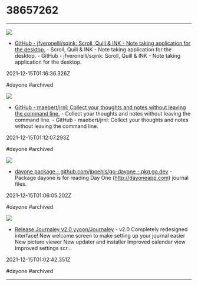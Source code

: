 # 38657262

---

![](https://opengraph.githubassets.com/01daaef07a529dc3e24249bdb21c448cd341c1791b55f43a4c6f301eeb1fdfe3/jfveronelli/sqink)

- [GitHub - jfveronelli/sqink: Scroll, Quill & INK - Note taking application for the desktop.](https://code.google.com/p/ck-sqink) - Scroll, Quill & INK - Note taking application for the desktop. - GitHub - jfveronelli/sqink: Scroll, Quill & INK - Note taking application for the desktop.

2021-12-15T01:16:36.326Z

#dayone #archived

![](https://opengraph.githubassets.com/0869af0c47746659b92c39d7de9d79f5009f6e4ab947eeff10f9916a67787337/maebert/jrnl)

- [GitHub - maebert/jrnl: Collect your thoughts and notes without leaving the command line.](https://github.com/maebert/jrnl) - Collect your thoughts and notes without leaving the command line. - GitHub - maebert/jrnl: Collect your thoughts and notes without leaving the command line.

2021-12-15T01:12:07.293Z

#dayone #archived

![](https://rdl.ink/render/http%3A%2F%2Fgodoc.org%2Fgithub.com%2Fjpoehls%2Fgo-dayone)

- [dayone package - github.com/jpoehls/go-dayone - pkg.go.dev](http://godoc.org/github.com/jpoehls/go-dayone) - Package dayone is for reading Day One (http://dayoneapp.com) journal files.

2021-12-15T01:06:05.202Z

#dayone #archived

![](https://opengraph.githubassets.com/000bac75f51d84dfd402c39acdd49e39db85990a243e0899c5ee6d9cd4b3463e/yyoon/Journaley/releases/tag/v2.0)

- [Release Journaley v2.0 yyoon/Journaley](https://github.com/yyoon/Journaley/releases/tag/v2.0) - v2.0  Completely redesigned interface!  New welcome screen to make setting up your journal easier  New picture viewer  New updater and installer  Improved calendar view  Improved settings scr...

2021-12-15T01:02:42.351Z

#dayone #archived

---

